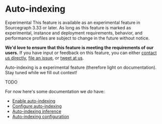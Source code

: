 # Auto-indexing

<aside class="experimental">
<p><span class="badge badge-experimental">Experimental</span> This feature is available as an experimental feature in Sourcegraph 3.33 or later. As long as this feature is marked as experimental, instance and deployment requirements, behavior, and performance profiles are subject to change in the future without notice.</p>

<p><b>We'd love to ensure that this feature is meeting the requirements of our users.</b> If you have input or feedback on this feature, you can either <a href="https://about.sourcegraph.com/contact">contact us directly</a>, <a href="https://github.com/sourcegraph/sourcegraph">file an issue</a>, or <a href="https://twitter.com/sourcegraph">tweet at us</a>.</p>
</aside>

Auto-indexing is a experimental feature (therefore light on documentation). Stay tuned while we fill out context!

TODO

For now here's some documentation we _do_ have:

- [Enable auto-indexing](../how-to/enable_auto_indexing.md)
- [Configure auto-indexing](../how-to/configure_auto_indexing.md)
- [Auto-indexing inference](auto_indexing_inference.md)
- [Auto-indexing configuration](../references/auto_indexing_configuration.md)
